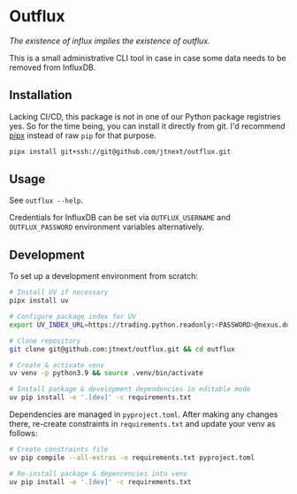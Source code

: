 # Outflux

_The existence of influx implies the existence of outflux._

This is a small administrative CLI tool in case in case some data needs to be removed from InfluxDB.

## Installation

Lacking CI/CD, this package is not in one of our Python package registries yes.
So for the time being, you can install it directly from git.
I'd recommend [pipx](https://pipx.pypa.io/stable/) instead of raw `pip` for that purpose.

```sh
pipx install git+ssh://git@github.com/jtnext/outflux.git
```

## Usage

See `outflux --help`.

Credentials for InfluxDB can be set via `OUTFLUX_USERNAME` and `OUTFLUX_PASSWORD` environment variables alternatively.

## Development

To set up a development environment from scratch:

```sh
# Install UV if necessary
pipx install uv

# Configure package index for UV
export UV_INDEX_URL=https://trading.python.readonly:<PASSWORD>@nexus.domain.next-kraftwerke.de/repository/pypi-all/simple

# Clone repository
git clone git@github.com:jtnext/outflux.git && cd outflux

# Create & activate venv
uv venv -p python3.9 && source .venv/bin/activate

# Install package & development dependencies in editable mode
uv pip install -e '.[dev]' -c requirements.txt
```

Dependencies are managed in `pyproject.toml`.
After making any changes there, re-create constraints in `requirements.txt` and update your venv as follows:

```sh
# Create constraints file
uv pip compile --all-extras -o requirements.txt pyproject.toml

# Re-install package & depencencies into venv
uv pip install -e '.[dev]' -c requirements.txt
```
